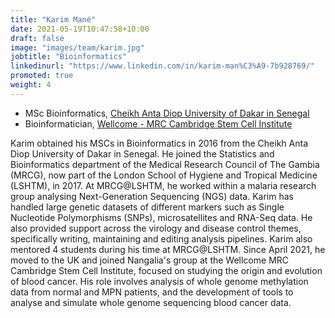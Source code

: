 ```yaml
---
title: "Karim Mané"
date: 2021-05-19T10:47:58+10:00
draft: false
image: "images/team/karim.jpg"
jobtitle: "Bioinformatics"
linkedinurl: "https://www.linkedin.com/in/karim-man%C3%A9-7b928769/"
promoted: true
weight: 4
---
```


- MSc Bioinformatics, [Cheikh Anta Diop University of Dakar in Senegal](https://www.ucad.sn/)
- Bioinformatician, [Wellcome - MRC Cambridge Stem Cell Institute](https://www.stemcells.cam.ac.uk/)

Karim obtained his MSCs in Bioinformatics in 2016 from the Cheikh Anta Diop University of Dakar in Senegal. 
He joined the Statistics and Bioinformatics department of the Medical Research Council of The Gambia (MRCG), 
now part of the London School of Hygiene and Tropical Medicine (LSHTM), in 2017. At MRCG@LSHTM, he worked 
within a malaria research group analysing Next-Generation Sequencing (NGS) data. Karim has handled large 
genetic datasets of different markers such as Single Nucleotide Polymorphisms (SNPs), microsatellites and 
RNA-Seq data. He also provided support across the virology and disease control themes, specifically writing, 
maintaining and editing analysis pipelines. Karim also mentored 4 students during his time at MRCG@LSHTM. 
Since April 2021, he moved to the UK and joined Nangalia's group at the Wellcome MRC Cambridge Stem Cell 
Institute, focused on studying the origin and evolution of blood cancer. His role involves analysis of whole 
genome methylation data from normal and MPN patients, and the development of tools to analyse and simulate 
whole genome sequencing blood cancer data.
